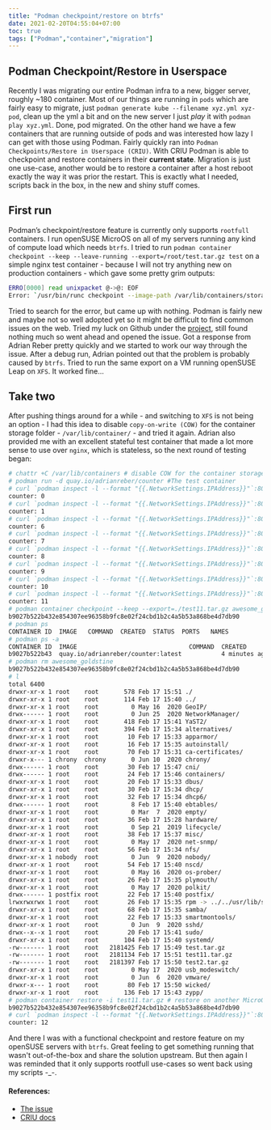 ```yaml
---
title: "Podman checkpoint/restore on btrfs"
date: 2021-02-20T04:55:04+07:00
toc: true
tags: ["Podman","container","migration"]
---
```


## Podman Checkpoint/Restore in Userspace

Recently I was migrating our entire Podman infra to a new, bigger server, roughly ~180 container. Most of our things are running in `pods` which are fairly easy to migrate, just `podman generate kube --filename xyz.yml xyz-pod`, clean up the yml a bit and on the new server I just *play* it with `podman play xyz.yml`. Done, pod migrated. 
On the other hand we have a few containers that are running outside of pods and was interested how lazy I can get with those using Podman. Fairly quickly ran into `Podman Checkpoints/Restore in Userspace (CRIU)`.
With CRIU Podman is able to checkpoint and restore containers in their **current state**. Migration is just one use-case, another would be to restore a container after a host reboot exactly the way it was prior the restart. This is exactly what I needed, scripts back in the box, in the new and shiny stuff comes.

## First run

Podman’s checkpoint/restore feature is currently only supports `rootfull` containers. I run openSUSE MicroOS on all of my servers running any kind of compute load which needs `btrfs`. I tried to run `podman container checkpoint --keep --leave-running --export=/root/test.tar.gz test` on a simple nginx test container - because I will not try anything new on production containers - which gave some pretty grim outputs:
```bash
ERRO[0000] read unixpacket @->@: EOF                    
Error: `/usr/bin/runc checkpoint --image-path /var/lib/containers/storage/btrfs-containers/c88b0634a239ad7547c2513b644b7b6d199a137012b0d8bbc10b96a1b712c0de/userdata/checkpoint --work-path /var/lib/containers/storage/btrfs-containers/c88b0634a239ad7547c2513b644b7b6d199a137012b0d8bbc10b96a1b712c0de/userdata --leave-running c88b0634a239ad7547c2513b644b7b6d199a137012b0d8bbc10b96a1b712c0de` failed: exit status 1
```

Tried to search for the error, but came up with nothing. Podman is fairly new and maybe not so well adopted yet so it might be difficult to find common issues on the web. Tried my luck on Github under the [project](https://github.com/containers/podman/), still found nothing much so went ahead and opened the issue. Got a response from Adrian Reber pretty quickly and we started to work our way through the issue. After a debug run, Adrian pointed out that the problem is probably caused by `btrfs`. Tried to run the same export on a VM running openSUSE Leap on `XFS`. It worked fine...

## Take two

After pushing things around for a while - and switching to `XFS` is not being an option - I had this idea to disable `copy-on-write (COW)` for the container storage folder - `/var/lib/container/` - and tried it again. Adrian also provided me with an excellent stateful test container that made a lot more sense to use over `nginx`, which is stateless, so the next round of testing began:

```bash
# chattr +C /var/lib/containers # disable COW for the container storage folder
# podman run -d quay.io/adrianreber/counter #The test container
# curl `podman inspect -l --format "{{.NetworkSettings.IPAddress}}"`:8088 # testing
counter: 0 
# curl `podman inspect -l --format "{{.NetworkSettings.IPAddress}}"`:8088
counter: 1
# curl `podman inspect -l --format "{{.NetworkSettings.IPAddress}}"`:8088
counter: 6
# curl `podman inspect -l --format "{{.NetworkSettings.IPAddress}}"`:8088
counter: 7
# curl `podman inspect -l --format "{{.NetworkSettings.IPAddress}}"`:8088
counter: 8
# curl `podman inspect -l --format "{{.NetworkSettings.IPAddress}}"`:8088
counter: 9
# curl `podman inspect -l --format "{{.NetworkSettings.IPAddress}}"`:8088
counter: 10
# curl `podman inspect -l --format "{{.NetworkSettings.IPAddress}}"`:8088
counter: 11
# podman container checkpoint --keep --export=./test11.tar.gz awesome_goldstine # **Checkpointing**
b9027b522b432e854307ee96358b9fc8e02f24cbd1b2c4a5b53a868be4d7db90
# podman ps
CONTAINER ID  IMAGE   COMMAND  CREATED  STATUS  PORTS   NAMES
# podman ps -a
CONTAINER ID  IMAGE                               COMMAND  CREATED        STATUS                    PORTS   NAMES
b9027b522b43  quay.io/adrianreber/counter:latest           4 minutes ago  Exited (0) 4 seconds ago          awesome_goldstine
# podman rm awesome_goldstine 
b9027b522b432e854307ee96358b9fc8e02f24cbd1b2c4a5b53a868be4d7db90
# l
total 6400
drwxr-xr-x 1 root    root       578 Feb 17 15:51 ./
drwxr-xr-x 1 root    root       114 Feb 17 15:40 ../
drwxr-xr-x 1 root    root         0 May 16  2020 GeoIP/
drwx------ 1 root    root         0 Jun 25  2020 NetworkManager/
drwxr-xr-x 1 root    root       418 Feb 17 15:41 YaST2/
drwxr-xr-x 1 root    root       394 Feb 17 15:34 alternatives/
drwxr-xr-x 1 root    root        10 Feb 17 15:33 apparmor/
drwxr-xr-x 1 root    root        16 Feb 17 15:35 autoinstall/
drwxr-xr-x 1 root    root        70 Feb 17 15:31 ca-certificates/
drwxr-x--- 1 chrony  chrony       0 Jun 10  2020 chrony/
drwx------ 1 root    root        30 Feb 17 15:47 cni/
drwx------ 1 root    root        24 Feb 17 15:46 containers/
drwxr-xr-x 1 root    root        20 Feb 17 15:33 dbus/
drwxr-xr-x 1 root    root        30 Feb 17 15:34 dhcp/
drwxr-xr-x 1 root    root        32 Feb 17 15:34 dhcp6/
drwx------ 1 root    root         8 Feb 17 15:40 ebtables/
drwxr-xr-x 1 root    root         0 Mar  7  2020 empty/
drwxr-xr-x 1 root    root        36 Feb 17 15:28 hardware/
drwxr-xr-x 1 root    root         0 Sep 21  2019 lifecycle/
drwxr-xr-x 1 root    root        38 Feb 17 15:37 misc/
drwxr-xr-x 1 root    root         0 May 17  2020 net-snmp/
drwxr-xr-x 1 root    root        56 Feb 17 15:34 nfs/
drwxr-xr-x 1 nobody  root         0 Jun  9  2020 nobody/
drwxr-xr-x 1 root    root        54 Feb 17 15:40 nscd/
drwxr-xr-x 1 root    root         0 May 16  2020 os-prober/
drwxr-xr-x 1 root    root        26 Feb 17 15:35 plymouth/
drwxr-xr-x 1 root    root         0 May 17  2020 polkit/
drwx------ 1 postfix root        22 Feb 17 15:40 postfix/
lrwxrwxrwx 1 root    root        26 Feb 17 15:35 rpm -> ../../usr/lib/sysimage/rpm/
drwxr-xr-x 1 root    root        68 Feb 17 15:35 samba/
drwxr-xr-x 1 root    root        22 Feb 17 15:33 smartmontools/
drwxr-xr-x 1 root    root         0 Jun  9  2020 sshd/
drwx--x--x 1 root    root        20 Feb 17 15:41 sudo/
drwxr-xr-x 1 root    root       104 Feb 17 15:40 systemd/
-rw------- 1 root    root   2181425 Feb 17 15:49 test.tar.gz
-rw------- 1 root    root   2181134 Feb 17 15:51 test11.tar.gz
-rw------- 1 root    root   2181397 Feb 17 15:50 test2.tar.gz
drwxr-xr-x 1 root    root         0 May 17  2020 usb_modeswitch/
drwxr-xr-x 1 root    root         0 Jun  6  2020 vmware/
drwxr-x--- 1 root    root        80 Feb 17 15:50 wicked/
drwxr-xr-x 1 root    root       136 Feb 17 15:43 zypp/
# podman container restore -i test11.tar.gz # restore on another MicroOS server
b9027b522b432e854307ee96358b9fc8e02f24cbd1b2c4a5b53a868be4d7db90
# curl `podman inspect -l --format "{{.NetworkSettings.IPAddress}}"`:8088 # Final test
counter: 12
```

And there I was with a functional checkpoint and restore feature on my openSUSE servers with `btrfs`. Great feeling to get something running that wasn't out-of-the-box and share the solution upstream. But then again I was reminded that it only supports rootfull use-cases so went back using my scripts -_-.

#### References:
* [The issue](https://github.com/containers/podman/issues/9318)
* [CRIU docs](https://criu.org/Filesystems_pecularities#BTRFS_Workaround)
